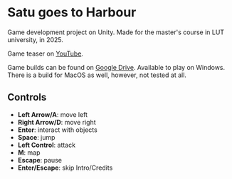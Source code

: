 # Satu goes to Harbour
Game development project on Unity. Made for the master's course in LUT university, in 2025.

Game teaser on [YouTube](https://youtu.be/64cfBb1CMNQ).

Game builds can be found on [Google Drive](https://drive.google.com/drive/folders/1SyCIo7l7JYtApukXJdmtLHEM5309UyYM?usp=sharing).
Available to play on Windows. There is a build for MacOS as well, however, not tested at all.

## Controls
- **Left Arrow/A**: move left
- **Right Arrow/D**: move right
- **Enter**: interact with objects
- **Space**: jump
- **Left Control**: attack
- **M**: map
- **Escape**: pause
- **Enter/Escape**: skip Intro/Credits
